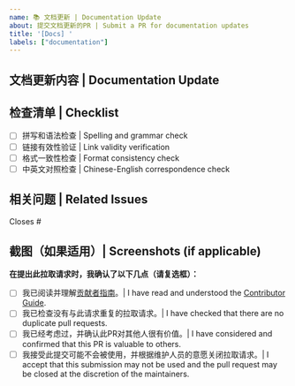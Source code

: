 ```yaml
---
name: 📚 文档更新 | Documentation Update
about: 提交文档更新的PR | Submit a PR for documentation updates
title: '[Docs] '
labels: ["documentation"]
---
```


## 文档更新内容 | Documentation Update
<!-- 请说明更新了哪些文档 | Please specify which documentation has been updated -->


## 检查清单 | Checklist
- [ ] 拼写和语法检查 | Spelling and grammar check
- [ ] 链接有效性验证 | Link validity verification
- [ ] 格式一致性检查 | Format consistency check
- [ ] 中英文对照检查 | Chinese-English correspondence check

## 相关问题 | Related Issues
<!-- 请链接相关的Issue | Please link related issues -->
Closes #

## 截图（如果适用）| Screenshots (if applicable)
<!-- 如果有文档格式或布局变更，请提供截图 | If there are format or layout changes, please provide screenshots --> 


**在提出此拉取请求时，我确认了以下几点（请复选框）：**

- [ ] 我已阅读并理解[贡献者指南](https://github.com/freeCodeCamp/how-to-contribute-to-open-source/blob/main/README-CN.md)。| I have read and understood the [Contributor Guide](https://github.com/freeCodeCamp/how-to-contribute-to-open-source/blob/main/README-CN.md).
- [ ] 我已检查没有与此请求重复的拉取请求。| I have checked that there are no duplicate pull requests.
- [ ] 我已经考虑过，并确认此PR对其他人很有价值。| I have considered and confirmed that this PR is valuable to others.
- [ ] 我接受此提交可能不会被使用，并根据维护人员的意愿关闭拉取请求。| I accept that this submission may not be used and the pull request may be closed at the discretion of the maintainers.

